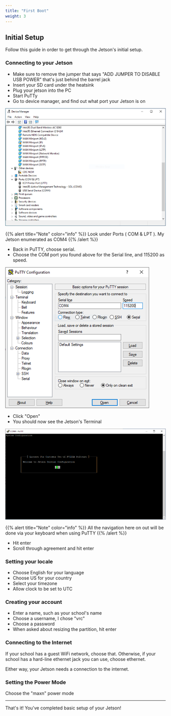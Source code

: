 ```yaml
---
title: "First Boot"
weight: 3
---
```


## Initial Setup

Follow this guide in order to get through the Jetson's initial setup.

### Connecting to your Jetson

- Make sure to remove the jumper that says "ADD JUMPER TO DISABLE USB POWER"
  that's just behind the barrel jack
- Insert your SD card under the heatsink
- Plug your jetson into the PC
- Start PuTTy
- Go to device manager, and find out what port your Jetson is on

![](comport.PNG)

{{% alert title="Note" color="info" %}}
Look under Ports ( COM & LPT ). My Jetson enumerated as COM4
{{% /alert %}}

- Back in PuTTY, choose serial.
- Choose the COM port you found above for the Serial line, and 115200 as speed.

![](putty_config.PNG)

- Click "Open"
- You should now see the Jetson's Terminal

![](jetson_hello.PNG)

{{% alert title="Note" color="info" %}}
All the navigation here on out will be done via your keyboard when using PuTTY
{{% /alert %}}

- Hit enter
- Scroll through agreement and hit enter

### Setting your locale

- Choose English for your language
- Choose US for your country
- Select your timezone
- Allow clock to be set to UTC

### Creating your account

- Enter a name, such as your school's name
- Choose a username, I chose "vrc"
- Choose a password
- When asked about resizing the partition, hit enter

### Connecting to the Internet

If your school has a guest WiFi network, choose that. Otherwise,
if your school has a hard-line ethernet jack you can use, choose ethernet.

Either way, your Jetson needs a connection to the internet.

### Setting the Power Mode

Choose the "maxn" power mode

---

That's it! You've completed basic setup of your Jetson!

